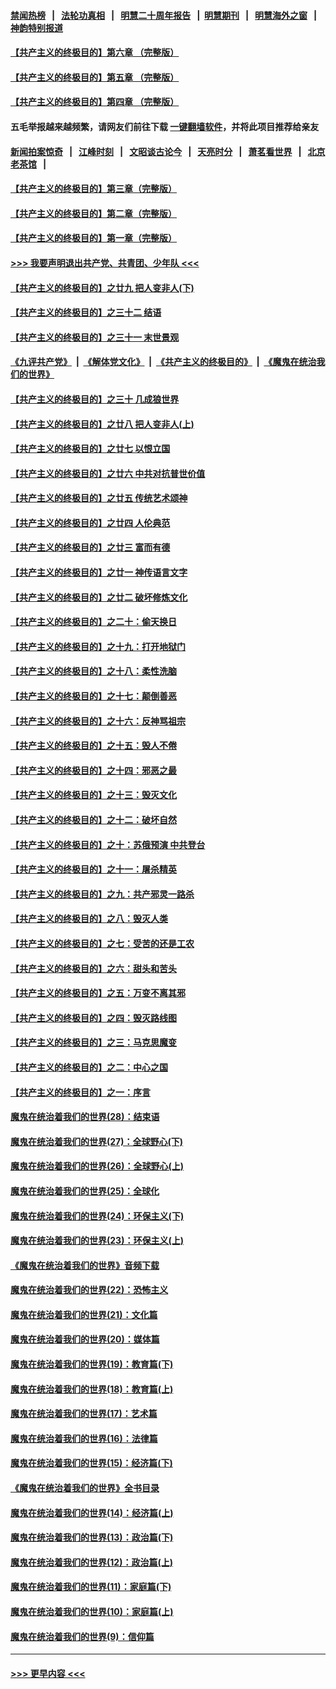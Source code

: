 #### [禁闻热榜](热点新闻.md?=0)  &nbsp;&nbsp;|&nbsp;&nbsp; [法轮功真相](https://github.com/gfw-breaker/truth/blob/master/README.md?=0) &nbsp;&nbsp;|&nbsp;&nbsp; [明慧二十周年报告](https://github.com/gfw-breaker/mh-reports/blob/master/README.md?=0) &nbsp;&nbsp;|&nbsp;&nbsp;[明慧期刊](https://github.com/gfw-breaker/mh-qikan) &nbsp;&nbsp;|&nbsp;&nbsp; [明慧海外之窗](https://github.com/gfw-breaker/mh-news/blob/master/README.md?=0) &nbsp;&nbsp;|&nbsp;&nbsp; [神韵特别报道](https://github.com/gfw-breaker/mh-news/blob/master/shenyun.md?=0)
#### [【共产主义的终极目的】第六章 （完整版）](../pages/nsc422/n11428913.md?t=03170102) 
#### [【共产主义的终极目的】第五章 （完整版）](../pages/nsc422/n11428912.md?t=03170102) 
#### [【共产主义的终极目的】第四章 （完整版）](../pages/nsc422/n11428907.md?t=03170102) 
#### 五毛举报越来越频繁，请网友们前往下载 [一键翻墙软件](https://github.com/gfw-breaker/ssr-accounts)，并将此项目推荐给亲友
#### [新闻拍案惊奇](https://github.com/gfw-breaker/banned-news/blob/master/pages/link4.md) &nbsp;&nbsp;|&nbsp;&nbsp; [江峰时刻](https://github.com/gfw-breaker/banned-news/blob/master/pages/link4.md) &nbsp;&nbsp;|&nbsp;&nbsp; [文昭谈古论今](https://github.com/gfw-breaker/banned-news/blob/master/pages/link4.md) &nbsp;&nbsp;|&nbsp;&nbsp; [天亮时分](https://github.com/gfw-breaker/banned-news/blob/master/pages/link4.md) &nbsp;&nbsp;|&nbsp;&nbsp; [萧茗看世界](https://github.com/gfw-breaker/banned-news/blob/master/pages/link4.md) &nbsp;&nbsp;|&nbsp;&nbsp; [北京老茶馆](https://github.com/gfw-breaker/banned-news/blob/master/pages/link4.md) &nbsp;&nbsp;|&nbsp;&nbsp; 
#### [【共产主义的终极目的】第三章（完整版）](../pages/nsc422/n11428848.md?t=03170102) 
#### [【共产主义的终极目的】第二章（完整版）](../pages/nsc422/n11428831.md?t=03170102) 
#### [【共产主义的终极目的】第一章（完整版）](../pages/nsc422/n11417651.md?t=03170102) 
#### [>>> 我要声明退出共产党、共青团、少年队 <<<](https://github.com/begood0513/goodnews/blob/master/quit/letter.md) 
#### [【共产主义的终极目的】之廿九 把人变非人(下)](../pages/nsc422/n11344140.md?t=03170102) 
#### [【共产主义的终极目的】之三十二 结语](../pages/nsc422/n11360535.md?t=03170102) 
#### [【共产主义的终极目的】之三十一 末世景观](../pages/nsc422/n11351129.md?t=03170102) 
#### [《九评共产党》](https://github.com/begood0513/9ping.md/blob/master/README.md) &nbsp;|&nbsp; [《解体党文化》](../../../../jtdwh.md/blob/master/README.md)  &nbsp;|&nbsp; [《共产主义的终极目的》](../../../../gczydzjmd.md/blob/master/README.md) &nbsp;|&nbsp; [《魔鬼在统治我们的世界》](../../../../mgztzwmdsj.md/blob/master/README.md) 
#### [【共产主义的终极目的】之三十 几成狼世界](../pages/nsc422/n11348280.md?t=03170102) 
#### [【共产主义的终极目的】之廿八 把人变非人(上)](../pages/nsc422/n11340492.md?t=03170102) 
#### [【共产主义的终极目的】之廿七 以恨立国](../pages/nsc422/n11336944.md?t=03170102) 
#### [【共产主义的终极目的】之廿六 中共对抗普世价值](../pages/nsc422/n11324785.md?t=03170102) 
#### [【共产主义的终极目的】之廿五 传统艺术颂神](../pages/nsc422/n11296396.md?t=03170102) 
#### [【共产主义的终极目的】之廿四 人伦典范](../pages/nsc422/n11296397.md?t=03170102) 
#### [【共产主义的终极目的】之廿三 富而有德](../pages/nsc422/n11283598.md?t=03170102) 
#### [【共产主义的终极目的】之廿一 神传语言文字](../pages/nsc422/n11263265.md?t=03170102) 
#### [【共产主义的终极目的】之廿二 破坏修炼文化](../pages/nsc422/n11245728.md?t=03170102) 
#### [【共产主义的终极目的】之二十：偷天换日](../pages/nsc422/n11238846.md?t=03170102) 
#### [【共产主义的终极目的】之十九：打开地狱门](../pages/nsc422/n11206376.md?t=03170102) 
#### [【共产主义的终极目的】之十八：柔性洗脑](../pages/nsc422/n11199994.md?t=03170102) 
#### [【共产主义的终极目的】之十七：颠倒善恶](../pages/nsc422/n11179782.md?t=03170102) 
#### [【共产主义的终极目的】之十六：反神骂祖宗](../pages/nsc422/n11166798.md?t=03170102) 
#### [【共产主义的终极目的】之十五：毁人不倦](../pages/nsc422/n11166792.md?t=03170102) 
#### [【共产主义的终极目的】之十四：邪恶之最](../pages/nsc422/n11150249.md?t=03170102) 
#### [【共产主义的终极目的】之十三：毁灭文化](../pages/nsc422/n11135227.md?t=03170102) 
#### [【共产主义的终极目的】之十二：破坏自然](../pages/nsc422/n11135214.md?t=03170102) 
#### [【共产主义的终极目的】之十：苏俄预演 中共登台](../pages/nsc422/n11118424.md?t=03170102) 
#### [【共产主义的终极目的】之十一：屠杀精英](../pages/nsc422/n11118442.md?t=03170102) 
#### [【共产主义的终极目的】之九：共产邪灵一路杀](../pages/nsc422/n11114139.md?t=03170102) 
#### [【共产主义的终极目的】之八：毁灭人类](../pages/nsc422/n11108503.md?t=03170102) 
#### [【共产主义的终极目的】之七：受苦的还是工农](../pages/nsc422/n11101809.md?t=03170102) 
#### [【共产主义的终极目的】之六：甜头和苦头](../pages/nsc422/n11096971.md?t=03170102) 
#### [【共产主义的终极目的】之五：万变不离其邪](../pages/nsc422/n11091285.md?t=03170102) 
#### [【共产主义的终极目的】之四：毁灭路线图](../pages/nsc422/n11086284.md?t=03170102) 
#### [【共产主义的终极目的】之三：马克思魔变](../pages/nsc422/n11061941.md?t=03170102) 
#### [【共产主义的终极目的】之二：中心之国](../pages/nsc422/n11047728.md?t=03170102) 
#### [【共产主义的终极目的】之一：序言](../pages/nsc422/n11086077.md?t=03170102) 
#### [魔鬼在统治着我们的世界(28)：结束语](../pages/nsc422/n10936246.md?t=03170102) 
#### [魔鬼在统治着我们的世界(27)：全球野心(下)](../pages/nsc422/n10928319.md?t=03170102) 
#### [魔鬼在统治着我们的世界(26)：全球野心(上)](../pages/nsc422/n10900318.md?t=03170102) 
#### [魔鬼在统治着我们的世界(25)：全球化](../pages/nsc422/n10788205.md?t=03170102) 
#### [魔鬼在统治着我们的世界(24)：环保主义(下)](../pages/nsc422/n10695307.md?t=03170102) 
#### [魔鬼在统治着我们的世界(23)：环保主义(上)](../pages/nsc422/n10688613.md?t=03170102) 
#### [《魔鬼在统治着我们的世界》音频下载](../pages/nsc422/n10635553.md?t=03170102) 
#### [魔鬼在统治着我们的世界(22)：恐怖主义](../pages/nsc422/n10614727.md?t=03170102) 
#### [魔鬼在统治着我们的世界(21)：文化篇](../pages/nsc422/n10597706.md?t=03170102) 
#### [魔鬼在统治着我们的世界(20)：媒体篇](../pages/nsc422/n10586579.md?t=03170102) 
#### [魔鬼在统治着我们的世界(19)：教育篇(下)](../pages/nsc422/n10564808.md?t=03170102) 
#### [魔鬼在统治着我们的世界(18)：教育篇(上)](../pages/nsc422/n10526970.md?t=03170102) 
#### [魔鬼在统治着我们的世界(17)：艺术篇](../pages/nsc422/n10499093.md?t=03170102) 
#### [魔鬼在统治着我们的世界(16)：法律篇](../pages/nsc422/n10485969.md?t=03170102) 
#### [魔鬼在统治着我们的世界(15)：经济篇(下)](../pages/nsc422/n10469975.md?t=03170102) 
#### [《魔鬼在统治着我们的世界》全书目录](../pages/nsc422/n10464261.md?t=03170102) 
#### [魔鬼在统治着我们的世界(14)：经济篇(上)](../pages/nsc422/n10457370.md?t=03170102) 
#### [魔鬼在统治着我们的世界(13)：政治篇(下)](../pages/nsc422/n10448270.md?t=03170102) 
#### [魔鬼在统治着我们的世界(12)：政治篇(上)](../pages/nsc422/n10444576.md?t=03170102) 
#### [魔鬼在统治着我们的世界(11)：家庭篇(下)](../pages/nsc422/n10440961.md?t=03170102) 
#### [魔鬼在统治着我们的世界(10)：家庭篇(上)](../pages/nsc422/n10435448.md?t=03170102) 
#### [魔鬼在统治着我们的世界(9)：信仰篇](../pages/nsc422/n10432159.md?t=03170102) 

----
#### [ >>> 更早内容 <<< ](../indexes/nsc422-earlier.md)
